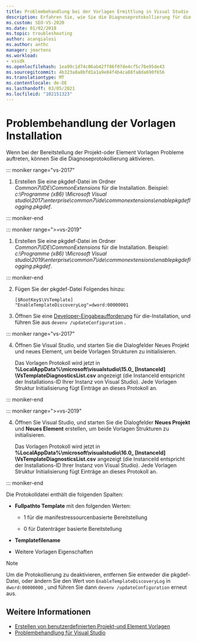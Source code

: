 ```yaml
---
title: Problembehandlung bei der Vorlagen Ermittlung in Visual Studio | Microsoft-Dokumentation
description: Erfahren Sie, wie Sie die Diagnoseprotokollierung für die Problembehandlung bei der Bereitstellung benutzerdefinierter Projekte und Vorlagen im Visual Studio SDK aktivieren.
ms.custom: SEO-VS-2020
ms.date: 01/02/2018
ms.topic: troubleshooting
author: acangialosi
ms.author: anthc
manager: jmartens
ms.workload:
- vssdk
ms.openlocfilehash: 1ea99c1d74c06ab42ff86f07de4cf5c76e95de43
ms.sourcegitcommit: 4b323a8a8bfd1a1a9e84f4b4ca88fa8da690f656
ms.translationtype: MT
ms.contentlocale: de-DE
ms.lasthandoff: 03/05/2021
ms.locfileid: "102151323"
---
```

# <a name="troubleshooting-template-installation"></a>Problembehandlung der Vorlagen Installation

Wenn bei der Bereitstellung der Projekt-oder Element Vorlagen Probleme auftreten, können Sie die Diagnoseprotokollierung aktivieren.

::: moniker range="vs-2017"

1. Erstellen Sie eine pkgdef-Datei im Ordner *Common7\IDE\CommonExtensions* für die Installation. Beispiel: *c:\Programme (x86) \Microsoft Visual studio\2017\enterprise\common7\ide\commonextensions\enablepkgdeflogging.pkgdef*.

::: moniker-end

::: moniker range=">=vs-2019"

1. Erstellen Sie eine pkgdef-Datei im Ordner *Common7\IDE\CommonExtensions* für die Installation. Beispiel: *c:\Programme (x86) \Microsoft Visual studio\2019\enterprise\common7\ide\commonextensions\enablepkgdeflogging.pkgdef*.

::: moniker-end

2. Fügen Sie der pkgdef-Datei Folgendes hinzu:

    ```
    [$RootKey$\VsTemplate]
    "EnableTemplateDiscoveryLog"=dword:00000001
    ```

3. Öffnen Sie eine [Developer-Eingabeaufforderung](../ide/reference/command-prompt-powershell.md) für die-Installation, und führen Sie aus `devenv /updateConfiguration` .

::: moniker range="vs-2017"

4. Öffnen Sie Visual Studio, und starten Sie die Dialogfelder Neues Projekt und neues Element, um beide Vorlagen Strukturen zu initialisieren.

   Das Vorlagen Protokoll wird jetzt in **%LocalAppData%\microsoft\visualstudio\15.0_ [InstanceId] \VsTemplateDiagnosticsList.csv** angezeigt (die InstanceId entspricht der Installations-ID Ihrer Instanz von Visual Studio). Jede Vorlagen Struktur Initialisierung fügt Einträge an dieses Protokoll an.

::: moniker-end

::: moniker range=">=vs-2019"

4. Öffnen Sie Visual Studio, und starten Sie die Dialogfelder **Neues Projekt** und **Neues Element** erstellen, um beide Vorlagen Strukturen zu initialisieren.

   Das Vorlagen Protokoll wird jetzt in **%LocalAppData%\microsoft\visualstudio\16.0_ [InstanceId] \VsTemplateDiagnosticsList.csv** angezeigt (die InstanceId entspricht der Installations-ID Ihrer Instanz von Visual Studio). Jede Vorlagen Struktur Initialisierung fügt Einträge an dieses Protokoll an.

::: moniker-end

Die Protokolldatei enthält die folgenden Spalten:

- **Fullpathto Template** mit den folgenden Werten:

  - 1 für die manifestressourcenbasierte Bereitstellung

  - 0 für Datenträger basierte Bereitstellung

- **Templatefilename**

- Weitere Vorlagen Eigenschaften

> [!NOTE]
> Um die Protokollierung zu deaktivieren, entfernen Sie entweder die pkgdef-Datei, oder ändern Sie den Wert von `EnableTemplateDiscoveryLog` in `dword:00000000` , und führen Sie dann `devenv /updateConfiguration` erneut aus.

## <a name="see-also"></a>Weitere Informationen

- [Erstellen von benutzerdefinierten Projekt-und Element Vorlagen](creating-custom-project-and-item-templates.md)
- [Problembehandlung für Visual Studio](/troubleshoot/visualstudio/welcome-visual-studio/)
